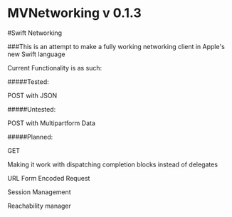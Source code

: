 MVNetworking v 0.1.3
============

#Swift Networking

###This is an attempt to make a fully working networking client in Apple's new Swift language

Current Functionality is as such:

#####Tested:

POST with JSON

#####Untested: 

POST with Multipartform Data

#####Planned:

GET

Making it work with dispatching completion blocks instead of delegates

URL Form Encoded Request

Session Management

Reachability manager
